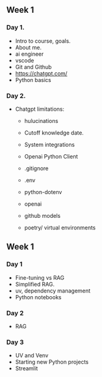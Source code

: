## Week 1

### Day 1.

- Intro to course, goals.
- About me.
- ai engineer
- vscode
- Git and Github
- https://chatgpt.com/
- Python basics

### Day 2.
- Chatgpt limitations:
  - hulucinations 
  - Cutoff knowledge date.
  - System integrations
  - Openai Python Client

  - .gitignore
  - .env
  - python-dotenv
  - openai
  - github models
  
  - poetry/ virtual environments

## Week 1

### Day 1
  - Fine-tuning vs RAG
  - Simplified RAG.
  - uv, dependency management
  - Python notebooks

### Day 2
  - RAG


### Day 3
  - UV and Venv
  - Starting new Python projects
  - Streamlit
  